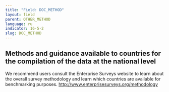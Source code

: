 ```yaml
---
title: "Field: DOC_METHOD"
layout: field
parent: OTHER_METHOD
language: ru
indicator: 16-5-2
slug: DOC_METHOD
---
```

## Methods and guidance available to countries for the compilation of the data at the national level

We recommend users consult the Enterprise Surveys website to learn about the overall survey methodology and learn which countries are available for benchmarking purposes.  <http://www.enterprisesurveys.org/methodology>